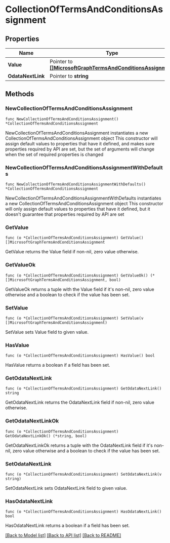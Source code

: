 # CollectionOfTermsAndConditionsAssignment

## Properties

Name | Type | Description | Notes
------------ | ------------- | ------------- | -------------
**Value** | Pointer to [**[]MicrosoftGraphTermsAndConditionsAssignment**](MicrosoftGraphTermsAndConditionsAssignment.md) |  | [optional] 
**OdataNextLink** | Pointer to **string** |  | [optional] 

## Methods

### NewCollectionOfTermsAndConditionsAssignment

`func NewCollectionOfTermsAndConditionsAssignment() *CollectionOfTermsAndConditionsAssignment`

NewCollectionOfTermsAndConditionsAssignment instantiates a new CollectionOfTermsAndConditionsAssignment object
This constructor will assign default values to properties that have it defined,
and makes sure properties required by API are set, but the set of arguments
will change when the set of required properties is changed

### NewCollectionOfTermsAndConditionsAssignmentWithDefaults

`func NewCollectionOfTermsAndConditionsAssignmentWithDefaults() *CollectionOfTermsAndConditionsAssignment`

NewCollectionOfTermsAndConditionsAssignmentWithDefaults instantiates a new CollectionOfTermsAndConditionsAssignment object
This constructor will only assign default values to properties that have it defined,
but it doesn't guarantee that properties required by API are set

### GetValue

`func (o *CollectionOfTermsAndConditionsAssignment) GetValue() []MicrosoftGraphTermsAndConditionsAssignment`

GetValue returns the Value field if non-nil, zero value otherwise.

### GetValueOk

`func (o *CollectionOfTermsAndConditionsAssignment) GetValueOk() (*[]MicrosoftGraphTermsAndConditionsAssignment, bool)`

GetValueOk returns a tuple with the Value field if it's non-nil, zero value otherwise
and a boolean to check if the value has been set.

### SetValue

`func (o *CollectionOfTermsAndConditionsAssignment) SetValue(v []MicrosoftGraphTermsAndConditionsAssignment)`

SetValue sets Value field to given value.

### HasValue

`func (o *CollectionOfTermsAndConditionsAssignment) HasValue() bool`

HasValue returns a boolean if a field has been set.

### GetOdataNextLink

`func (o *CollectionOfTermsAndConditionsAssignment) GetOdataNextLink() string`

GetOdataNextLink returns the OdataNextLink field if non-nil, zero value otherwise.

### GetOdataNextLinkOk

`func (o *CollectionOfTermsAndConditionsAssignment) GetOdataNextLinkOk() (*string, bool)`

GetOdataNextLinkOk returns a tuple with the OdataNextLink field if it's non-nil, zero value otherwise
and a boolean to check if the value has been set.

### SetOdataNextLink

`func (o *CollectionOfTermsAndConditionsAssignment) SetOdataNextLink(v string)`

SetOdataNextLink sets OdataNextLink field to given value.

### HasOdataNextLink

`func (o *CollectionOfTermsAndConditionsAssignment) HasOdataNextLink() bool`

HasOdataNextLink returns a boolean if a field has been set.


[[Back to Model list]](../README.md#documentation-for-models) [[Back to API list]](../README.md#documentation-for-api-endpoints) [[Back to README]](../README.md)


